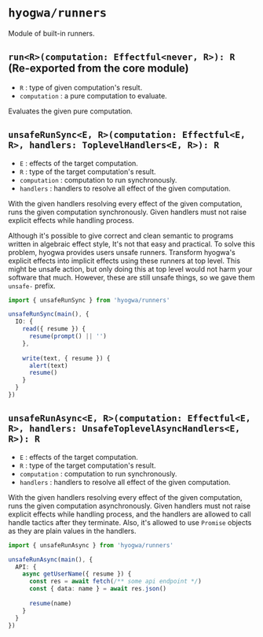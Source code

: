 # `hyogwa/runners`

Module of built-in runners.

## `run<R>(computation: Effectful<never, R>): R` (Re-exported from the core module)

- `R` : type of given computation's result.
- `computation` : a pure computation to evaluate.

Evaluates the given pure computation.

## `unsafeRunSync<E, R>(computation: Effectful<E, R>, handlers: ToplevelHandlers<E, R>): R`

- `E` : effects of the target computation.
- `R` : type of the target computation's result.
- `computation` : computation to run synchronously.
- `handlers` : handlers to resolve all effect of the given computation.

With the given handlers resolving every effect of the given computation, runs the given computation synchronously. Given
handlers must not raise explicit effects while handling process.

Although it's possible to give correct and clean semantic to programs written in algebraic effect style, It's not that
easy and practical. To solve this problem, hyogwa provides users unsafe runners. Transform hyogwa's explicit effects into
implicit effects using these runners at top level. This might be unsafe action, but only doing this at top level would not
harm your software that much. However, these are still unsafe things, so we gave them `unsafe-` prefix.

```typescript
import { unsafeRunSync } from 'hyogwa/runners'

unsafeRunSync(main(), {
  IO: {
    read({ resume }) {
      resume(prompt() || '')
    },
    
    write(text, { resume }) {
      alert(text)
      resume()
    }
  }
})
```

## `unsafeRunAsync<E, R>(computation: Effectful<E, R>, handlers: UnsafeToplevelAsyncHandlers<E, R>): R`

- `E` : effects of the target computation.
- `R` : type of the target computation's result.
- `computation` : computation to run synchronously.
- `handlers` : handlers to resolve all effect of the given computation.

With the given handlers resolving every effect of the given computation, runs the given computation asynchronously. Given
handlers must not raise explicit effects while handling process, and the handlers are allowed to call handle tactics 
after they terminate. Also, it's allowed to use `Promise` objects as they are plain values in the handlers.

```typescript
import { unsafeRunAsync } from 'hyogwa/runners'

unsafeRunAsync(main(), {
  API: {
    async getUserName({ resume }) {
      const res = await fetch(/** some api endpoint */)
      const { data: name } = await res.json()
      
      resume(name)
    }
  }
})
```